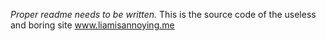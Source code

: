 *_Proper readme needs to be written._*
This is the source code of the useless and boring site www.liamisannoying.me
